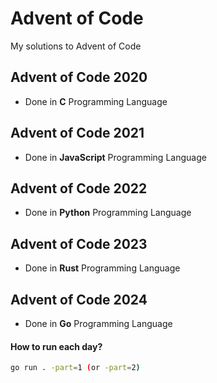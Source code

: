 # Advent of Code
My solutions to Advent of Code 
## Advent of Code 2020
 - Done in **C** Programming Language

## Advent of Code 2021
 - Done in **JavaScript** Programming Language

 ## Advent of Code 2022
 - Done in **Python** Programming Language

 ## Advent of Code 2023
 - Done in **Rust** Programming Language

 ## Advent of Code 2024
 - Done in **Go** Programming Language

#### How to run each day?

```bash
go run . -part=1 (or -part=2)
```
